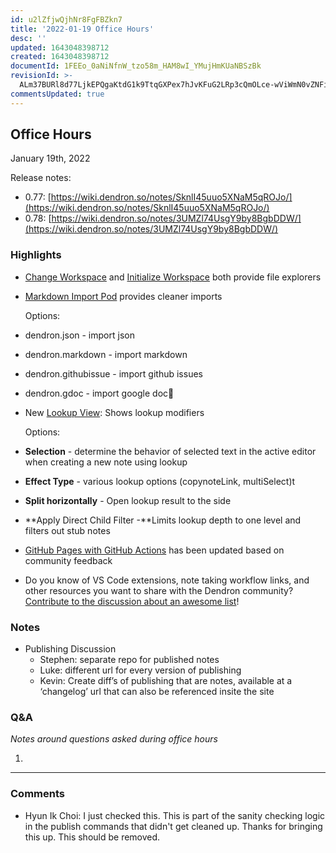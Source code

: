 ```yaml
---
id: u2lZfjwQjhNr8FgFBZkn7
title: '2022-01-19 Office Hours'
desc: ''
updated: 1643048398712
created: 1643048398712
documentId: 1FEEo_0aNiNfnW_tzo58m_HAM8wI_YMujHmKUaNBSzBk
revisionId: >-
  ALm37BURl8d77LjkEPQgaKtdG1k9TtqGXPex7hJvKFuG2LRp3cQmOLce-wViWmN0vZNFiKGtX747HX6ZLB43GQ
commentsUpdated: true
---
```

## Office Hours

January 19th, 2022

Release notes:

- 0.77: [https://wiki.dendron.so/notes/SknlI45uuo5XNaM5qROJo/](https://wiki.dendron.so/notes/SknlI45uuo5XNaM5qROJo/) 
- 0.78: [https://wiki.dendron.so/notes/3UMZl74UsgY9by8BgbDDW/](https://wiki.dendron.so/notes/3UMZl74UsgY9by8BgbDDW/) 

### Highlights

- [Change Workspace](https://wiki.dendron.so/notes/eea2b078-1acc-4071-a14e-18299fc28f47#change-workspace) and [Initialize Workspace](https://wiki.dendron.so/notes/eea2b078-1acc-4071-a14e-18299fc28f47#initialize-workspace) both provide file explorers
- [Markdown Import Pod](https://wiki.dendron.so/notes/f23a6290-2dec-45dc-b616-c218ee53db6b/) provides cleaner imports

	Options:

- dendron.json - import json
- dendron.markdown - import markdown
- dendron.githubissue - import github issues
- dendron.gdoc - import google doc
- New [Lookup View](https://wiki.dendron.so/notes/f7ebd4aa-8ba7-4bc5-bd00-a1efc5315f07/#lookup-view): Shows lookup modifiers

	Options:

- **Selection** - determine the behavior of selected text in the active editor when  creating a new note using lookup
- **Effect Type** - various lookup options (copynoteLink, multiSelect)t 
- **Split horizontally** - Open lookup result to the side
- **Apply Direct Child Filter -**Limits lookup depth to one level and filters out stub notes
- [GitHub Pages with GitHub Actions](https://wiki.dendron.so/notes/FnK2ws6w1uaS1YzBUY3BR) has been updated based on community feedback
- Do you know of VS Code extensions, note taking workflow links, and other resources you want to share with the Dendron community?[ ](https://github.com/dendronhq/dendron/discussions/2118)[Contribute to the discussion about an awesome list](https://github.com/dendronhq/dendron/discussions/2118)!

### Notes

- Publishing Discussion
  - Stephen: separate repo for published notes 
  - Luke: different url for every version of publishing
  - Kevin: Create diff’s of publishing that are notes, available at a ‘changelog’ url that can also be referenced insite the site

### Q&A

_Notes around questions asked during office hours_

1. 

* * *


### Comments

 - Hyun Ik Choi:  I just checked this. This is part of the sanity checking logic in the publish commands that didn't get cleaned up. Thanks for bringing this up. This should be removed.
